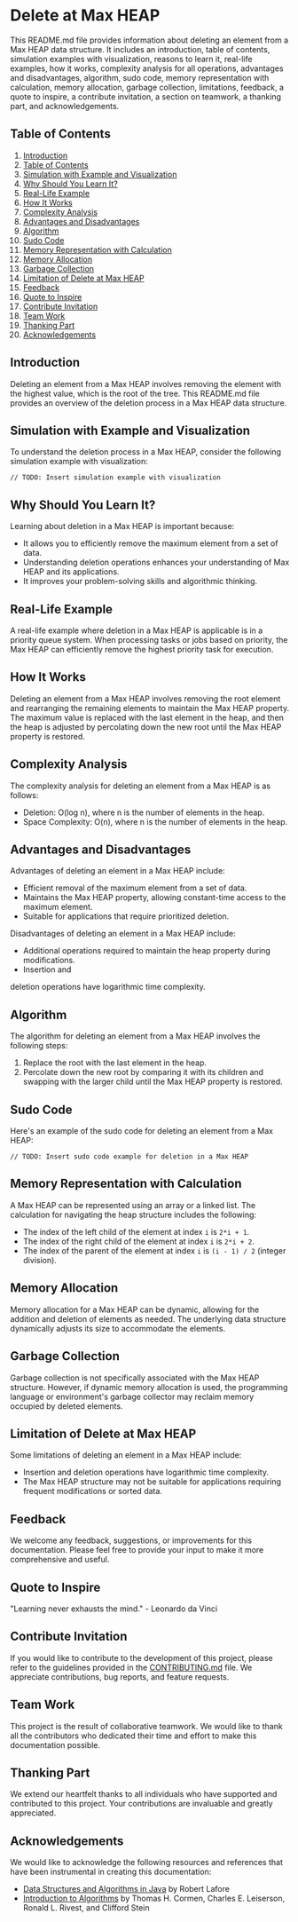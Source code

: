 # Delete at Max HEAP

This README.md file provides information about deleting an element from a Max HEAP data structure. It includes an introduction, table of contents, simulation examples with visualization, reasons to learn it, real-life examples, how it works, complexity analysis for all operations, advantages and disadvantages, algorithm, sudo code, memory representation with calculation, memory allocation, garbage collection, limitations, feedback, a quote to inspire, a contribute invitation, a section on teamwork, a thanking part, and acknowledgements.

## Table of Contents

1. [Introduction](#introduction)
2. [Table of Contents](#table-of-contents)
3. [Simulation with Example and Visualization](#simulation-with-example-and-visualization)
4. [Why Should You Learn It?](#why-should-you-learn-it)
5. [Real-Life Example](#real-life-example)
6. [How It Works](#how-it-works)
7. [Complexity Analysis](#complexity-analysis)
8. [Advantages and Disadvantages](#advantages-and-disadvantages)
9. [Algorithm](#algorithm)
10. [Sudo Code](#sudo-code)
11. [Memory Representation with Calculation](#memory-representation-with-calculation)
12. [Memory Allocation](#memory-allocation)
13. [Garbage Collection](#garbage-collection)
14. [Limitation of Delete at Max HEAP](#limitation-of-delete-at-max-heap)
15. [Feedback](#feedback)
16. [Quote to Inspire](#quote-to-inspire)
17. [Contribute Invitation](#contribute-invitation)
18. [Team Work](#team-work)
19. [Thanking Part](#thanking-part)
20. [Acknowledgements](#acknowledgements)

## Introduction

Deleting an element from a Max HEAP involves removing the element with the highest value, which is the root of the tree. This README.md file provides an overview of the deletion process in a Max HEAP data structure.

## Simulation with Example and Visualization

To understand the deletion process in a Max HEAP, consider the following simulation example with visualization:

```
// TODO: Insert simulation example with visualization
```

## Why Should You Learn It?

Learning about deletion in a Max HEAP is important because:

- It allows you to efficiently remove the maximum element from a set of data.
- Understanding deletion operations enhances your understanding of Max HEAP and its applications.
- It improves your problem-solving skills and algorithmic thinking.

## Real-Life Example

A real-life example where deletion in a Max HEAP is applicable is in a priority queue system. When processing tasks or jobs based on priority, the Max HEAP can efficiently remove the highest priority task for execution.

## How It Works

Deleting an element from a Max HEAP involves removing the root element and rearranging the remaining elements to maintain the Max HEAP property. The maximum value is replaced with the last element in the heap, and then the heap is adjusted by percolating down the new root until the Max HEAP property is restored.

## Complexity Analysis

The complexity analysis for deleting an element from a Max HEAP is as follows:

- Deletion: O(log n), where n is the number of elements in the heap.
- Space Complexity: O(n), where n is the number of elements in the heap.

## Advantages and Disadvantages

Advantages of deleting an element in a Max HEAP include:

- Efficient removal of the maximum element from a set of data.
- Maintains the Max HEAP property, allowing constant-time access to the maximum element.
- Suitable for applications that require prioritized deletion.

Disadvantages of deleting an element in a Max HEAP include:

- Additional operations required to maintain the heap property during modifications.
- Insertion and

 deletion operations have logarithmic time complexity.

## Algorithm

The algorithm for deleting an element from a Max HEAP involves the following steps:

1. Replace the root with the last element in the heap.
2. Percolate down the new root by comparing it with its children and swapping with the larger child until the Max HEAP property is restored.

## Sudo Code

Here's an example of the sudo code for deleting an element from a Max HEAP:

```
// TODO: Insert sudo code example for deletion in a Max HEAP
```

## Memory Representation with Calculation

A Max HEAP can be represented using an array or a linked list. The calculation for navigating the heap structure includes the following:

- The index of the left child of the element at index `i` is `2*i + 1`.
- The index of the right child of the element at index `i` is `2*i + 2`.
- The index of the parent of the element at index `i` is `(i - 1) / 2` (integer division).

## Memory Allocation

Memory allocation for a Max HEAP can be dynamic, allowing for the addition and deletion of elements as needed. The underlying data structure dynamically adjusts its size to accommodate the elements.

## Garbage Collection

Garbage collection is not specifically associated with the Max HEAP structure. However, if dynamic memory allocation is used, the programming language or environment's garbage collector may reclaim memory occupied by deleted elements.

## Limitation of Delete at Max HEAP

Some limitations of deleting an element in a Max HEAP include:

- Insertion and deletion operations have logarithmic time complexity.
- The Max HEAP structure may not be suitable for applications requiring frequent modifications or sorted data.

## Feedback

We welcome any feedback, suggestions, or improvements for this documentation. Please feel free to provide your input to make it more comprehensive and useful.

## Quote to Inspire

"Learning never exhausts the mind." - Leonardo da Vinci

## Contribute Invitation

If you would like to contribute to the development of this project, please refer to the guidelines provided in the [CONTRIBUTING.md](CONTRIBUTING.md) file. We appreciate contributions, bug reports, and feature requests.

## Team Work

This project is the result of collaborative teamwork. We would like to thank all the contributors who dedicated their time and effort to make this documentation possible.

## Thanking Part

We extend our heartfelt thanks to all individuals who have supported and contributed to this project. Your contributions are invaluable and greatly appreciated.

## Acknowledgements

We would like to acknowledge the following resources and references that have been instrumental in creating this documentation:

- [Data Structures and Algorithms in Java](https://www.amazon.com/Data-Structures-Algorithms-Java-2nd/dp/0672324539) by Robert Lafore
- [Introduction to Algorithms](https://mitpress.mit.edu/books/introduction-algorithms) by Thomas H. Cormen, Charles E. Leiserson, Ronald L. Rivest, and Clifford Stein
